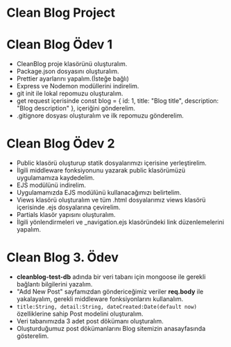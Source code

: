 # Clean Blog Project 

# Clean Blog Ödev 1
- CleanBlog proje klasörünü oluşturalım.
- Package.json dosyasını oluşturalım.
- Prettier ayarlarını yapalım.(İsteğe bağlı)
- Express ve Nodemon modüllerini indirelim.
- git init ile lokal repomuzu oluşturalım.
- get request içerisinde const blog = { id: 1, title: "Blog title", description: "Blog description" }, içeriğini gönderelim.
- .gitignore dosyası oluşturalım ve ilk repomuzu gönderelim.

# Clean Blog Ödev 2
- Public klasörü oluşturup statik dosyalarımızı içerisine yerleştirelim.
- İlgili middleware fonksiyonunu yazarak public klasörümüzü uygulamamıza kaydedelim.
- EJS modülünü indirelim.
- Uygulamamızda EJS modülünü kullanacağımızı belirtelim.
- Views klasörü oluşturalım ve tüm .html dosyalarımız views klasörü içerisinde .ejs dosyalarına çevirelim.
- Partials klasör yapısını oluşturalım.
- İlgili yönlendirmeleri ve _navigation.ejs klasöründeki link düzenlemelerini yapalım.

# Clean Blog 3. Ödev
- **cleanblog-test-db** adında bir veri tabanı için mongoose ile gerekli bağlantı bilgilerini yazalım.
- "Add New Post" sayfamızdan göndericeğimiz veriler **req.body** ile yakalayalım, gerekli middleware fonksiyonlarını kullanalım.
- ```title:String, detail:String, dateCreated:Date(default now)``` özelliklerine sahip Post modelini oluşturalım.
- Veri tabanımızda 3 adet post dökümanı oluşturalım.
- Oluşturduğumuz post dökümanlarını Blog sitemizin anasayfasında gösterelim.
